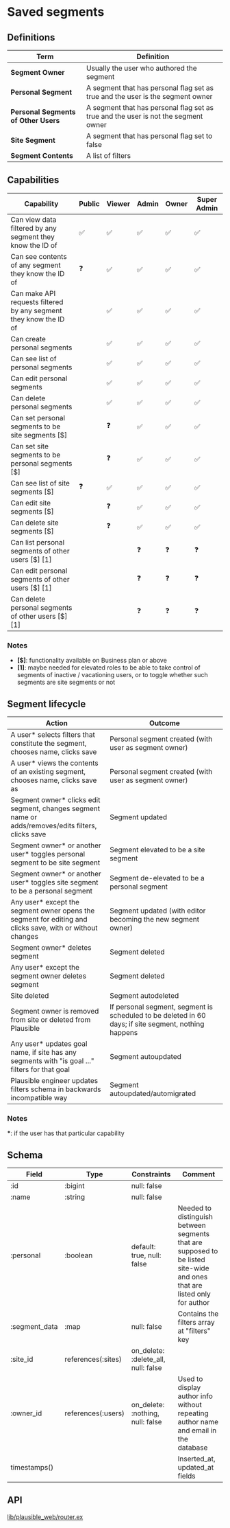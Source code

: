 # Saved segments

## Definitions

| Term | Definition |
|------|------------|
| **Segment Owner** | Usually the user who authored the segment |
| **Personal Segment** | A segment that has personal flag set as true and the user is the segment owner |
| **Personal Segments of Other Users** | A segment that has personal flag set as true and the user is not the segment owner |
| **Site Segment** | A segment that has personal flag set to false |
| **Segment Contents** | A list of filters |

## Capabilities

| Capability | Public | Viewer | Admin | Owner | Super Admin |
|------------|--------|--------|-------|-------|-------------|
| Can view data filtered by any segment they know the ID of | ✅ | ✅ | ✅ | ✅ | ✅ |
| Can see contents of any segment they know the ID of | ❓ | ✅ | ✅ | ✅ | ✅ |
| Can make API requests filtered by any segment they know the ID of |  | ✅ | ✅ | ✅ | ✅ |
| Can create personal segments |  | ✅ | ✅ | ✅ | ✅ |
| Can see list of personal segments |  | ✅ | ✅ | ✅ | ✅ |
| Can edit personal segments |  | ✅ | ✅ | ✅ | ✅ |
| Can delete personal segments |  | ✅ | ✅ | ✅ | ✅ |
| Can set personal segments to be site segments [$] |  | ❓ | ✅ | ✅ | ✅ |
| Can set site segments to be personal segments [$] |  | ❓ | ✅ | ✅ | ✅ |
| Can see list of site segments [$] | ❓ | ✅ | ✅ | ✅ | ✅ |
| Can edit site segments [$] |  | ❓ | ✅ | ✅ | ✅ |
| Can delete site segments [$] |  | ❓ | ✅ | ✅ | ✅ |
| Can list personal segments of other users [$] [1] |  |  | ❓ | ❓ | ❓ |
| Can edit personal segments of other users [$] [1] |  |  | ❓ | ❓ | ❓ |
| Can delete personal segments of other users [$] [1] |  |  | ❓ | ❓ | ❓ |

### Notes

* __[$]__: functionality available on Business plan or above
* __[1]__: maybe needed for elevated roles to be able to take control of segments of inactive / vacationing users, or to toggle whether such segments are site segments or not

## Segment lifecycle

| Action | Outcome |
|--------|---------|
| A user* selects filters that constitute the segment, chooses name, clicks save | Personal segment created (with user as segment owner) |
| A user* views the contents of an existing segment, chooses name, clicks save as | Personal segment created (with user as segment owner) |
| Segment owner* clicks edit segment, changes segment name or adds/removes/edits filters, clicks save | Segment updated |
| Segment owner* or another user* toggles personal segment to be site segment | Segment elevated to be a site segment |
| Segment owner* or another user* toggles site segment to be a personal segment | Segment de-elevated to be a personal segment |
| Any user* except the segment owner opens the segment for editing and clicks save, with or without changes | Segment updated (with editor becoming the new segment owner) |
| Segment owner* deletes segment | Segment deleted |
| Any user* except the segment owner deletes segment | Segment deleted |
| Site deleted | Segment autodeleted |
| Segment owner is removed from site or deleted from Plausible | If personal segment, segment is scheduled to be deleted in 60 days; if site segment, nothing happens |
| Any user* updates goal name, if site has any segments with "is goal ..." filters for that goal | Segment autoupdated |
| Plausible engineer updates filters schema in backwards incompatible way | Segment autoupdated/automigrated |

### Notes

__*__: if the user has that particular capability

## Schema

| Field | Type | Constraints | Comment |
|-------|------|-------------|---------|
| :id | :bigint | null: false | |
| :name | :string | null: false | |
| :personal | :boolean | default: true, null: false | Needed to distinguish between segments that are supposed to be listed site-wide and ones that are listed only for author |
| :segment_data | :map | null: false | Contains the filters array at "filters" key |
| :site_id | references(:sites) | on_delete: :delete_all, null: false | |
| :owner_id | references(:users) | on_delete: :nothing, null: false | Used to display author info without repeating author name and email in the database |
| timestamps() | | | Inserted_at, updated_at fields |

## API

[lib/plausible_web/router.ex](../../plausible_web/router.ex)